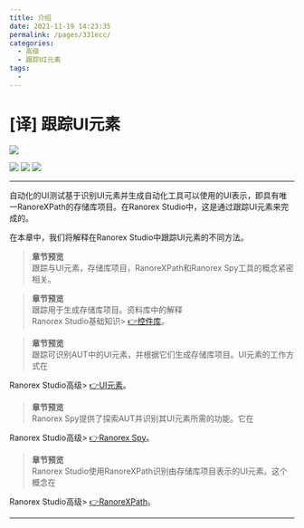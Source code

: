 ```yaml
---
title: 介绍
date: 2021-11-19 14:23:35
permalink: /pages/331ecc/
categories:
  - 高级
  - 跟踪UI元素
tags:
  - 
---
```

# [译] 跟踪UI元素

[![](https://img.shields.io/badge/OfficialPage-ClickMe-blue.svg?longCache=true&style=flat-square)][0]  

[![](https://img.shields.io/badge/Translator-TaylorTaurus-42B983.svg?longCache=true&style=flat-square)](https://github.com/taylortaurus) 
![](https://img.shields.io/badge/TranslateTime-2018年9月19日-green.svg?longCache=true&style=flat-square)
![](https://img.shields.io/badge/UpdateTime-2019年9月29日-green.svg?longCache=true&style=flat-square)

---

自动化的UI测试基于识别UI元素并生成自动化工具可以使用的UI表示，即具有唯一RanoreXPath的存储库项目。在Ranorex Studio中，这是通过跟踪UI元素来完成的。

在本章中，我们将解释在Ranorex Studio中跟踪UI元素的不同方法。

>**章节预览**              
跟踪与UI元素，存储库项目，RanoreXPath和Ranorex Spy工具的概念紧密相关。

>**章节预览**              
跟踪用于生成存储库项目。资料库中的解释           
Ranorex Studio基础知识>  [👉控件库][1]。

>**章节预览**              
跟踪可识别AUT中的UI元素，并根据它们生成存储库项目。UI元素的工作方式在

Ranorex Studio高级>  [👉UI元素][2]。

>**章节预览**              
Ranorex Spy提供了探索AUT并识别其UI元素所需的功能。它在

Ranorex Studio高级>  [👉Ranorex Spy][3]。

>**章节预览**              
Ranorex Studio使用RanoreXPath识别由存储库项目表示的UI元素。这个概念在

Ranorex Studio高级>  [👉RanoreXPath][4]。


---

<!-- &emsp;&emsp;&emsp;&emsp;&emsp;&emsp;&emsp;&emsp;&emsp;&emsp;&emsp;&emsp;&emsp;&emsp;&emsp;&emsp;&emsp;&emsp;&emsp;&emsp;&emsp;&emsp;&emsp;&emsp;&emsp;&emsp;&emsp;&emsp;&emsp;&emsp;&emsp;&emsp;&emsp;&emsp;&emsp;&emsp;&emsp;&emsp;&emsp;&emsp;&emsp;[录制跟踪👉][5] -->
  

[0]: https://www.ranorex.com/help/latest/ranorex-studio-advanced/tracking-ui-elements/introduction/
[1]: /pages/980f3d/

[2]: /pages/134d22/
[3]: /pages/6943ae/
[4]: /pages/686444/
[5]: /pages/aecf85/